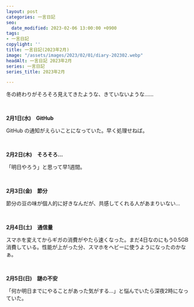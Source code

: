 ```yaml
---
layout: post
categories: 一言日記
seo:
  date_modified: 2023-02-06 13:00:00 +0900
tags:
- 一言日記
copylight: ''
title: 一言日記(2023年2月)
image: "/assets/images/2023/02/01/diary-202302.webp"
headAlt: 一言日記 2023年2月
series: 一言日記
series_title: 2023年2月

---
```

冬の終わりがそろそろ見えてきたような、きていないような……

<br>

**2月1日(水)　GitHub**

GitHub の通知がえらいことになっていた。早く処理せねば。

<br>

**2月2日(木)　そろそろ…**

「明日やろう」と思って早1週間。

<br>

**2月3日(金)　節分**

節分の豆の味が個人的に好きなんだが、共感してくれる人があまりいない…

<br>

**2月4日(土)　通信量**

スマホを変えてからギガの消費がやたら速くなった。まだ4日なのにもう0.5GB消費している。性能が上がった分、スマホをヘビーに使うようになったのかなぁ。

<br>

**2月5日(日)　謎の不安**

「何か明日までにやることがあった気がする…」と悩んでいたら深夜2時になっていた。

